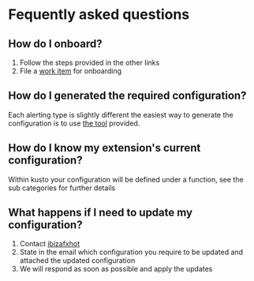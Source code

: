 <a name="fequently-asked-questions"></a>
# Fequently asked questions

<a name="fequently-asked-questions-how-do-i-onboard"></a>
## How do I onboard?

1. Follow the steps provided in the other links
1. File a [work item][alerting-onboarding] for onboarding

<a name="fequently-asked-questions-how-do-i-generated-the-required-configuration"></a>
## How do I generated the required configuration?

Each alerting type is slightly different the easiest way to generate the configuration
is to use [the tool][alerting-tool] provided.

<a name="fequently-asked-questions-how-do-i-know-my-extension-s-current-configuration"></a>
## How do I know my extension&#39;s current configuration?

Within kusto your configuration will be defined under a function, see the sub categories for further details

<a name="fequently-asked-questions-what-happens-if-i-need-to-update-my-configuration"></a>
## What happens if I need to update my configuration?

1. Contact [ibizafxhot](mailto:ibizafxhot@microsoft.com) 
1. State in the email which configuration you require to be updated and attached the updated configuration
1. We will respond as soon as possible and apply the updates

[alerting-onboarding]: https://aka.ms/portalfx/alerting-onboarding
[alerting-tool]: https://microsoft.sharepoint.com/teams/azureteams/docs/PortalFx/Alert
[alerting-kusto-partner]: https://ailoganalyticsportal-privatecluster.cloudapp.net/clusters/azportal.kusto.windows.net/databases/Partner?q=H4sIAAAAAAAEAEvOKS0uSS3SUHesKsgvKknMUdfUS0ksSUxKLE7VUApILCrJSy1S0tRzSU1LLM0pcS7KBKrOTNTQBABHZQn9OQAAAA%3d%3d